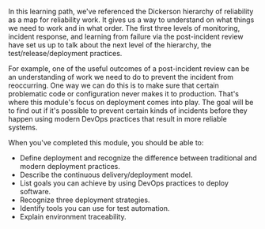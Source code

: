 In this learning path, we've referenced the Dickerson hierarchy of reliability as a map for reliability work. It gives us a way to understand on what things we need to work and in what order. The first three levels of monitoring, incident response, and learning from failure via the post-incident review have set us up to talk about the next level of the hierarchy, the test/release/deployment practices. 

For example, one of the useful outcomes of a post-incident review can be an understanding of work we need to do to prevent the incident from reoccurring. One way we can do this is to make sure that certain problematic code or configuration never makes it to production. That's where this module's focus on deployment comes into play. The goal will be to find out if it's possible to prevent certain kinds of incidents before they happen using modern DevOps practices that result in more reliable systems.

When you've completed this module, you should be able to:

- Define deployment and recognize the difference between traditional and modern deployment practices.
- Describe the continuous delivery/deployment model.
- List goals you can achieve by using DevOps practices to deploy software.
- Recognize three deployment strategies.
- Identify tools you can use for test automation.
- Explain environment traceability.
